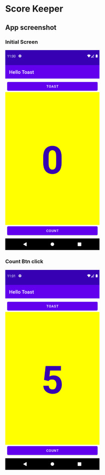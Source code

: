 # Score Keeper

## App screenshot

### Initial Screen

<img src="./initial-screen.png" width=300>

### Count Btn click

<img src="./count-btn-click.png" width=300>
